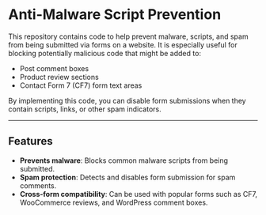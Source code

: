 # Anti-Malware Script Prevention

This repository contains code to help prevent malware, scripts, and spam from being submitted via forms on a website. It is especially useful for blocking potentially malicious code that might be added to:

- Post comment boxes
- Product review sections
- Contact Form 7 (CF7) form text areas

By implementing this code, you can disable form submissions when they contain scripts, links, or other spam indicators.

---

## Features

- **Prevents malware**: Blocks common malware scripts from being submitted.
- **Spam protection**: Detects and disables form submission for spam comments.
- **Cross-form compatibility**: Can be used with popular forms such as CF7, WooCommerce reviews, and WordPress comment boxes.
